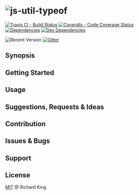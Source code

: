 # ![js-util-typeof](logo/js-util-typeof-logo.png)

[![Travis CI - Build Status](https://travis-ci.org/richrdkng/js-util-typeof.svg?branch=master)](https://travis-ci.org/richrdkng/js-util-typeof)
[![Coveralls - Code Coverage Status](https://coveralls.io/repos/github/richrdkng/js-util-typeof/badge.svg?branch=master)](https://coveralls.io/github/richrdkng/js-util-typeof?branch=master)
[![Dependencies](https://david-dm.org/richrdkng/js-util-typeof.svg)](https://david-dm.org/richrdkng/js-util-typeof)
[![Dev Dependencies](https://david-dm.org/richrdkng/js-util-typeof/dev-status.svg)](https://david-dm.org/richrdkng/js-util-typeof#info=devDependencies)

![Recent Version](https://img.shields.io/github/tag/richrdkng/js-util-tyepof.svg?maxAge=2592000)
[![Gitter](https://badges.gitter.im/richrdkng/js-util-typeof.svg)](https://gitter.im/richrdkng/js-util-typeof?utm_source=badge&utm_medium=badge&utm_campaign=pr-badge)

## Synopsis

## Getting Started

## Usage

## Suggestions, Requests & Ideas

## Contribution

## Issues & Bugs

## Support

## License

[MIT](//opensource.org/licenses/MIT) @ Richard King
